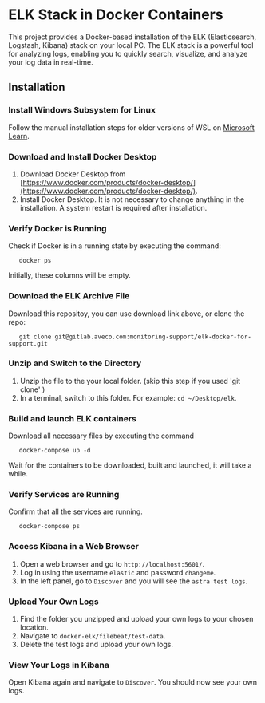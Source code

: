 # ELK Stack in Docker Containers

This project provides a Docker-based installation of the ELK (Elasticsearch, Logstash, Kibana) stack on your local PC. The ELK stack is a powerful tool for analyzing logs, enabling you to quickly search, visualize, and analyze your log data in real-time.

## Installation

### Install Windows Subsystem for Linux

Follow the manual installation steps for older versions of WSL on [Microsoft Learn](https://docs.microsoft.com/en-us/windows/wsl/install-manual).

### Download and Install Docker Desktop

1. Download Docker Desktop from [https://www.docker.com/products/docker-desktop/](https://www.docker.com/products/docker-desktop/).
2. Install Docker Desktop. It is not necessary to change anything in the installation. A system restart is required after installation.

### Verify Docker is Running

Check if Docker is in a running state by executing the command: 
 ```console
    docker ps
 ```
Initially, these columns will be empty.

### Download the ELK Archive File

Download this repositoy, you can use download link above, or clone the repo:
 ```console
    git clone git@gitlab.aveco.com:monitoring-support/elk-docker-for-support.git
 ```

### Unzip and Switch to the Directory

1. Unzip the file to the your local folder. (skip this step if you used 'git clone' )
2. In a terminal, switch to this folder. For example: `cd ~/Desktop/elk`.

### Build and launch ELK containers

Download all necessary files by executing the command 
 ```console
	docker-compose up -d
 ```

Wait for the containers to be downloaded, built and launched, it will take a while.

### Verify Services are Running

Confirm that all the services are running.
 ```console
	docker-compose ps 
 ```

### Access Kibana in a Web Browser

1. Open a web browser and go to `http://localhost:5601/`.
2. Log in using the username `elastic` and password `changeme`.
3. In the left panel, go to `Discover` and you will see the `astra test logs`.

### Upload Your Own Logs

1. Find the folder you unzipped and upload your own logs to your chosen location.
2. Navigate to `docker-elk/filebeat/test-data`.
3. Delete the test logs and upload your own logs.

### View Your Logs in Kibana

Open Kibana again and navigate to `Discover`. You should now see your own logs.